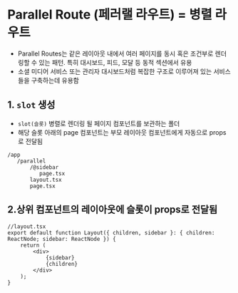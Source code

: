 # Parallel Route (페러랠 라우트) = 병렬 라우트

- Parallel Routes는 같은 레이아웃 내에서 여러 페이지를 동시 혹은 조건부로 렌더링할 수 있는 패턴. 특히 대시보드, 피드, 모달 등 동적 섹션에서 유용
- 소셜 미디어 서비스 또는 관리자 대시보드처럼 복잡한 구조로 이루어져 있는 서비스들을 구축하는데 유용함

## 1. `slot` 생성

- `slot(슬롯)` 병렬로 렌더링 될 페이지 컴포넌트를 보관하는 폴더
- 해당 슬롯 아래의 page 컴포넌트는 부모 레이아웃 컴포넌트에게 자동으로 props로 전달됨

```
/app
   /parallel
       /@sidebar
          page.tsx
       layout.tsx
       page.tsx

```

## 2.상위 컴포넌트의 레이아웃에 슬롯이 props로 전달됨

```tsx
//layout.tsx
export default function Layout({ children, sidebar }: { children: ReactNode; sidebar: ReactNode }) {
	return (
		<div>
			{sidebar}
			{children}
		</div>
	);
}
```
